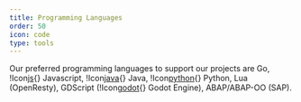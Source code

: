 ```yaml
---
title: Programming Languages
order: 50
icon: code
type: tools
---
```


Our preferred programming languages to support our projects are Go, !Icon[js](){} Javascript, !Icon[java](){} Java, !Icon[python](){} Python, Lua (OpenResty), GDScript (!Icon[godot](){} Godot Engine), ABAP/ABAP-OO (SAP).
